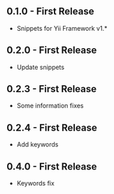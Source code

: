 ## 0.1.0 - First Release
* Snippets for Yii Framework v1.*

## 0.2.0 - First Release
* Update snippets

## 0.2.3 - First Release
* Some information fixes

## 0.2.4 - First Release
* Add keywords

## 0.4.0 - First Release
* Keywords fix
